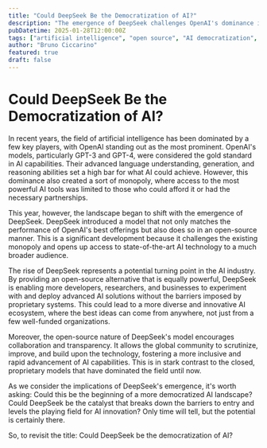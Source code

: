 ```yaml
---
title: "Could DeepSeek Be the Democratization of AI?"
description: "The emergence of DeepSeek challenges OpenAI's dominance in the AI landscape by offering an equally powerful, open-source alternative. Explore how this shift could democratize access to advanced AI technology and foster a more inclusive and innovative ecosystem."
pubDatetime: 2025-01-28T12:00:00Z
tags: ["artificial intelligence", "open source", "AI democratization", "DeepSeek", "OpenAI", "machine learning"]
author: "Bruno Ciccarino"
featured: true
draft: false
---
```


# Could DeepSeek Be the Democratization of AI?

In recent years, the field of artificial intelligence has been dominated by a few key players, with OpenAI standing out as the most prominent. OpenAI's models, particularly GPT-3 and GPT-4, were considered the gold standard in AI capabilities. Their advanced language understanding, generation, and reasoning abilities set a high bar for what AI could achieve. However, this dominance also created a sort of monopoly, where access to the most powerful AI tools was limited to those who could afford it or had the necessary partnerships.

This year, however, the landscape began to shift with the emergence of DeepSeek. DeepSeek introduced a model that not only matches the performance of OpenAI's best offerings but also does so in an open-source manner. This is a significant development because it challenges the existing monopoly and opens up access to state-of-the-art AI technology to a much broader audience.

The rise of DeepSeek represents a potential turning point in the AI industry. By providing an open-source alternative that is equally powerful, DeepSeek is enabling more developers, researchers, and businesses to experiment with and deploy advanced AI solutions without the barriers imposed by proprietary systems. This could lead to a more diverse and innovative AI ecosystem, where the best ideas can come from anywhere, not just from a few well-funded organizations.

Moreover, the open-source nature of DeepSeek's model encourages collaboration and transparency. It allows the global community to scrutinize, improve, and build upon the technology, fostering a more inclusive and rapid advancement of AI capabilities. This is in stark contrast to the closed, proprietary models that have dominated the field until now.

As we consider the implications of DeepSeek's emergence, it's worth asking: Could this be the beginning of a more democratized AI landscape? Could DeepSeek be the catalyst that breaks down the barriers to entry and levels the playing field for AI innovation? Only time will tell, but the potential is certainly there.

So, to revisit the title: Could DeepSeek be the democratization of AI?